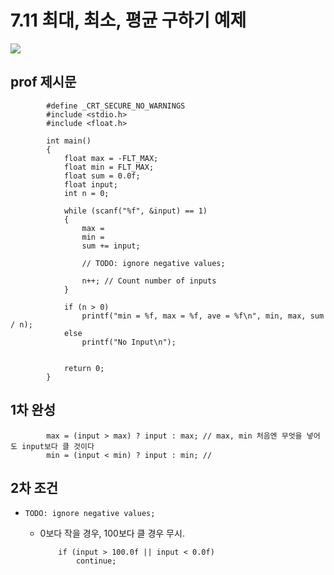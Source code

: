 # 7.11 최대, 최소, 평균 구하기 예제

<img src="https://github.com/uber9ma/following_C/blob/master/images/chapter7/loop3.png?raw=true">

## prof 제시문

            #define _CRT_SECURE_NO_WARNINGS
            #include <stdio.h>
            #include <float.h>

            int main()
            {
                float max = -FLT_MAX;
                float min = FLT_MAX;
                float sum = 0.0f;
                float input;
                int n = 0;

                while (scanf("%f", &input) == 1)
                {
                    max =
                    min =
                    sum += input;

                    // TODO: ignore negative values;

                    n++; // Count number of inputs
                }

                if (n > 0)
                    printf("min = %f, max = %f, ave = %f\n", min, max, sum / n);
                else
                    printf("No Input\n");


                return 0;
            }

## 1차 완성

            max = (input > max) ? input : max; // max, min 처음엔 무엇을 넣어도 input보다 클 것이다
            min = (input < min) ? input : min; //

## 2차 조건

- `TODO: ignore negative values;`
  - 0보다 작을 경우, 100보다 클 경우 무시.


            if (input > 100.0f || input < 0.0f)
                continue;
